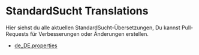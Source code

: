 # StandardSucht Translations
Hier siehst du alle aktuellen StandardSucht-Übersetzungen, Du kannst Pull-Requests für Verbesserungen oder Änderungen erstellen.
<ul>
  <li><a href="https://github.com/IgWebDE-StandardSucht/Translations/blob/main/lang/de_DE.properties">de_DE.properties</a></li>
</ul>
